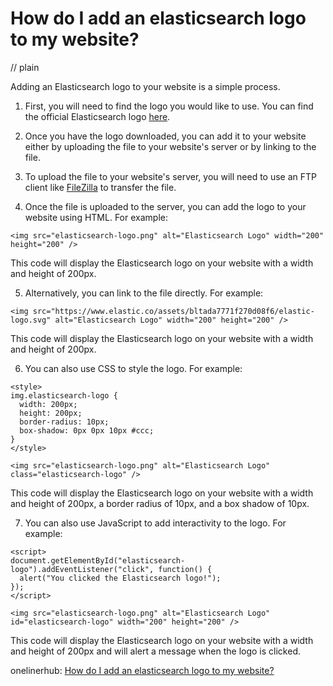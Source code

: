 # How do I add an elasticsearch logo to my website?
// plain

Adding an Elasticsearch logo to your website is a simple process.

1. First, you will need to find the logo you would like to use. You can find the official Elasticsearch logo [here](https://www.elastic.co/brand-guidelines).

2. Once you have the logo downloaded, you can add it to your website either by uploading the file to your website's server or by linking to the file.

3. To upload the file to your website's server, you will need to use an FTP client like [FileZilla](https://filezilla-project.org/) to transfer the file.

4. Once the file is uploaded to the server, you can add the logo to your website using HTML. For example:

```
<img src="elasticsearch-logo.png" alt="Elasticsearch Logo" width="200" height="200" />
```

This code will display the Elasticsearch logo on your website with a width and height of 200px.

5. Alternatively, you can link to the file directly. For example:

```
<img src="https://www.elastic.co/assets/bltada7771f270d08f6/elastic-logo.svg" alt="Elasticsearch Logo" width="200" height="200" />
```

This code will display the Elasticsearch logo on your website with a width and height of 200px.

6. You can also use CSS to style the logo. For example:

```
<style>
img.elasticsearch-logo {
  width: 200px;
  height: 200px;
  border-radius: 10px;
  box-shadow: 0px 0px 10px #ccc;
}
</style>

<img src="elasticsearch-logo.png" alt="Elasticsearch Logo" class="elasticsearch-logo" />
```

This code will display the Elasticsearch logo on your website with a width and height of 200px, a border radius of 10px, and a box shadow of 10px.

7. You can also use JavaScript to add interactivity to the logo. For example:

```
<script>
document.getElementById("elasticsearch-logo").addEventListener("click", function() {
  alert("You clicked the Elasticsearch logo!");
});
</script>

<img src="elasticsearch-logo.png" alt="Elasticsearch Logo" id="elasticsearch-logo" width="200" height="200" />
```

This code will display the Elasticsearch logo on your website with a width and height of 200px and will alert a message when the logo is clicked.

onelinerhub: [How do I add an elasticsearch logo to my website?](https://onelinerhub.com/elasticsearch/how-do-i-add-an-elasticsearch-logo-to-my-website)